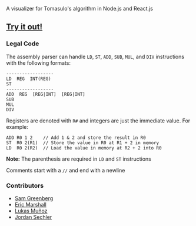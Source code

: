 A visualizer for Tomasulo's algorithm in Node.js and React.js

## [Try it out!](https://emm035.github.io/tommysulo/demo/index.html)

### Legal Code
The assembly parser can handle `LD`, `ST`, `ADD`, `SUB`, `MUL`, and `DIV` instructions with the following formats:
```
------------------
LD  REG  INT(REG)
ST 
------------------
ADD  REG  [REG|INT]  [REG|INT]
SUB
MUL
DIV
```
Registers are denoted with `R#` and integers are just the immediate value. For example:
```
ADD R0 1 2    // Add 1 & 2 and store the result in R0
ST  R0 2(R1)  // Store the value in R0 at R1 + 2 in memory
LD  R0 2(R2)  // Load the value in memory at R2 + 2 into R0

```
__Note:__ The parenthesis are required in `LD` and `ST` instructions

Comments start with a `//` and end with a newline

### Contributors
- [Sam Greenberg](https://github.com/greenboigz)
- [Eric Marshall](https://ericmarshall.codes/)
- [Lukas Muñoz](https://github.com/lam046)
- [Jordan Sechler](https://github.com/jordansekky)
